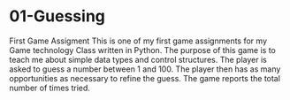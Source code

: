 # 01-Guessing
First Game Assigment
This is one of my first game assignments for my Game technology Class written in Python. The purpose of this game is to teach me about simple data types and control structures.
The player is asked to guess a number between 1 and 100. The player then has as many opportunities as necessary to refine the guess.  The game reports the total number of times tried. 
